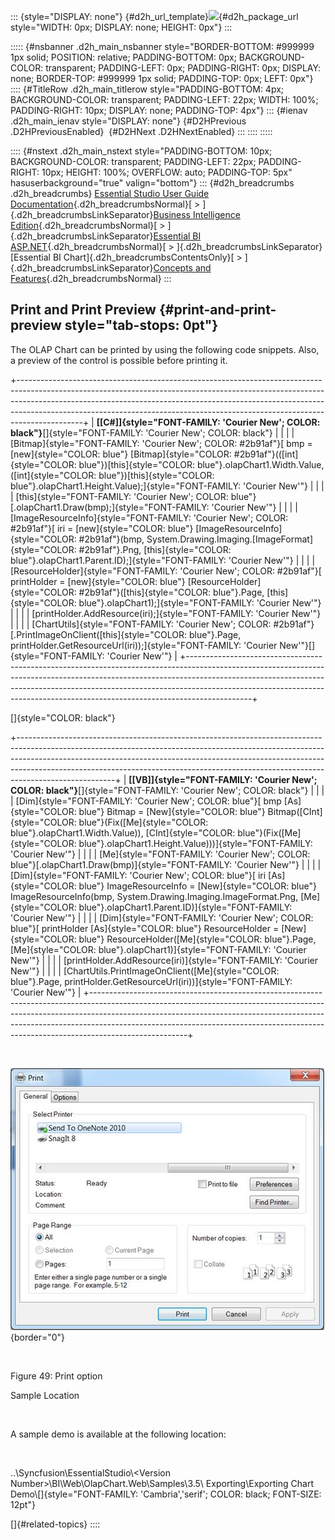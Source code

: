 ::: {style="DISPLAY: none"}
[](ms-xhelp:///?Id=d2h_url_template){#d2h_url_template}![](!package_url!){#d2h_package_url style="WIDTH: 0px; DISPLAY: none; HEIGHT: 0px"}
:::

::::: {#nsbanner .d2h_main_nsbanner style="BORDER-BOTTOM: #999999 1px solid; POSITION: relative; PADDING-BOTTOM: 0px; BACKGROUND-COLOR: transparent; PADDING-LEFT: 0px; PADDING-RIGHT: 0px; DISPLAY: none; BORDER-TOP: #999999 1px solid; PADDING-TOP: 0px; LEFT: 0px"}
:::: {#TitleRow .d2h_main_titlerow style="PADDING-BOTTOM: 4px; BACKGROUND-COLOR: transparent; PADDING-LEFT: 22px; WIDTH: 100%; PADDING-RIGHT: 10px; DISPLAY: none; PADDING-TOP: 4px"}
::: {#ienav .d2h_main_ienav style="DISPLAY: none"}
[](ms-xhelp:///?Id=38980516-1ff8-4406-acbe-7ded3d34d138){#D2HPrevious .D2HPreviousEnabled}  [](ms-xhelp:///?Id=c787df7c-ba39-4111-b39e-69b2729e74e4){#D2HNext .D2HNextEnabled}
:::
::::
:::::

:::: {#nstext .d2h_main_nstext style="PADDING-BOTTOM: 10px; BACKGROUND-COLOR: transparent; PADDING-LEFT: 22px; PADDING-RIGHT: 10px; HEIGHT: 100%; OVERFLOW: auto; PADDING-TOP: 5px" hasuserbackground="true" valign="bottom"}
::: {#d2h_breadcrumbs .d2h_breadcrumbs}
[Essential Studio User Guide Documentation](ms-xhelp:///?Id=12457748-09e3-4d74-a240-8e049cedf030){.d2h_breadcrumbsNormal}[ \> ]{.d2h_breadcrumbsLinkSeparator}[Business Intelligence Edition](ms-xhelp:///?Id=fdf33dd8-62b2-47b9-ad7b-fc50e590bca5){.d2h_breadcrumbsNormal}[ \> ]{.d2h_breadcrumbsLinkSeparator}[Essential BI ASP.NET](ms-xhelp:///?Id=99c6694e-59c3-4c59-abb5-ce9ce9a948bc){.d2h_breadcrumbsNormal}[ \> ]{.d2h_breadcrumbsLinkSeparator}[Essential BI Chart]{.d2h_breadcrumbsContentsOnly}[ \> ]{.d2h_breadcrumbsLinkSeparator}[Concepts and Features](ms-xhelp:///?Id=be4e11fe-e0a1-44d7-aa3a-05cf8b78bdb8){.d2h_breadcrumbsNormal}
:::

## Print and Print Preview {#print-and-print-preview style="tab-stops: 0pt"}

The OLAP Chart can be printed by using the following code snippets. Also, a preview of the control is possible before printing it.

+----------------------------------------------------------------------------------------------------------------------------------------------------------------------------------------------------------------------------------------------------------------------------------------------------------------------------------------+
| **[\[C#\]]{style="FONT-FAMILY: 'Courier New'; COLOR: black"}**[]{style="FONT-FAMILY: 'Courier New'; COLOR: black"}                                                                                                                                                                                                                     |
|                                                                                                                                                                                                                                                                                                                                        |
| [Bitmap]{style="FONT-FAMILY: 'Courier New'; COLOR: #2b91af"}[ bmp = [new]{style="COLOR: blue"} [Bitmap]{style="COLOR: #2b91af"}(([int]{style="COLOR: blue"})[this]{style="COLOR: blue"}.olapChart1.Width.Value, ([int]{style="COLOR: blue"})[this]{style="COLOR: blue"}.olapChart1.Height.Value);]{style="FONT-FAMILY: 'Courier New'"} |
|                                                                                                                                                                                                                                                                                                                                        |
| [this]{style="FONT-FAMILY: 'Courier New'; COLOR: blue"}[.olapChart1.Draw(bmp);]{style="FONT-FAMILY: 'Courier New'"}                                                                                                                                                                                                                    |
|                                                                                                                                                                                                                                                                                                                                        |
| [ImageResourceInfo]{style="FONT-FAMILY: 'Courier New'; COLOR: #2b91af"}[ iri = [new]{style="COLOR: blue"} [ImageResourceInfo]{style="COLOR: #2b91af"}(bmp, System.Drawing.Imaging.[ImageFormat]{style="COLOR: #2b91af"}.Png, [this]{style="COLOR: blue"}.olapChart1.Parent.ID);]{style="FONT-FAMILY: 'Courier New'"}                   |
|                                                                                                                                                                                                                                                                                                                                        |
| [ResourceHolder]{style="FONT-FAMILY: 'Courier New'; COLOR: #2b91af"}[ printHolder = [new]{style="COLOR: blue"} [ResourceHolder]{style="COLOR: #2b91af"}([this]{style="COLOR: blue"}.Page, [this]{style="COLOR: blue"}.olapChart1);]{style="FONT-FAMILY: 'Courier New'"}                                                                |
|                                                                                                                                                                                                                                                                                                                                        |
| [printHolder.AddResource(iri);]{style="FONT-FAMILY: 'Courier New'"}                                                                                                                                                                                                                                                                    |
|                                                                                                                                                                                                                                                                                                                                        |
| [ChartUtils]{style="FONT-FAMILY: 'Courier New'; COLOR: #2b91af"}[.PrintImageOnClient([this]{style="COLOR: blue"}.Page, printHolder.GetResourceUrl(iri));]{style="FONT-FAMILY: 'Courier New'"}[]{style="FONT-FAMILY: 'Courier New'"}                                                                                                    |
+----------------------------------------------------------------------------------------------------------------------------------------------------------------------------------------------------------------------------------------------------------------------------------------------------------------------------------------+

[]{style="COLOR: black"} 

+------------------------------------------------------------------------------------------------------------------------------------------------------------------------------------------------------------------------------------------------------------------------------------------------------------------------------------------------+
| **[\[VB\]]{style="FONT-FAMILY: 'Courier New'; COLOR: black"}**[]{style="FONT-FAMILY: 'Courier New'; COLOR: black"}                                                                                                                                                                                                                             |
|                                                                                                                                                                                                                                                                                                                                                |
| [Dim]{style="FONT-FAMILY: 'Courier New'; COLOR: blue"}[ bmp [As]{style="COLOR: blue"} Bitmap = [New]{style="COLOR: blue"} Bitmap([CInt]{style="COLOR: blue"}(Fix([Me]{style="COLOR: blue"}.olapChart1.Width.Value)), [CInt]{style="COLOR: blue"}(Fix([Me]{style="COLOR: blue"}.olapChart1.Height.Value)))]{style="FONT-FAMILY: 'Courier New'"} |
|                                                                                                                                                                                                                                                                                                                                                |
| [Me]{style="FONT-FAMILY: 'Courier New'; COLOR: blue"}[.olapChart1.Draw(bmp)]{style="FONT-FAMILY: 'Courier New'"}                                                                                                                                                                                                                               |
|                                                                                                                                                                                                                                                                                                                                                |
| [Dim]{style="FONT-FAMILY: 'Courier New'; COLOR: blue"}[ iri [As]{style="COLOR: blue"} ImageResourceInfo = [New]{style="COLOR: blue"} ImageResourceInfo(bmp, System.Drawing.Imaging.ImageFormat.Png, [Me]{style="COLOR: blue"}.olapChart1.Parent.ID)]{style="FONT-FAMILY: 'Courier New'"}                                                       |
|                                                                                                                                                                                                                                                                                                                                                |
| [Dim]{style="FONT-FAMILY: 'Courier New'; COLOR: blue"}[ printHolder [As]{style="COLOR: blue"} ResourceHolder = [New]{style="COLOR: blue"} ResourceHolder([Me]{style="COLOR: blue"}.Page, [Me]{style="COLOR: blue"}.olapChart1)]{style="FONT-FAMILY: 'Courier New'"}                                                                            |
|                                                                                                                                                                                                                                                                                                                                                |
| [printHolder.AddResource(iri)]{style="FONT-FAMILY: 'Courier New'"}                                                                                                                                                                                                                                                                             |
|                                                                                                                                                                                                                                                                                                                                                |
| [ChartUtils.PrintImageOnClient([Me]{style="COLOR: blue"}.Page, printHolder.GetResourceUrl(iri))]{style="FONT-FAMILY: 'Courier New'"}                                                                                                                                                                                                           |
+------------------------------------------------------------------------------------------------------------------------------------------------------------------------------------------------------------------------------------------------------------------------------------------------------------------------------------------------+

 

![](ImagesExt/image48_53.jpg){border="0"}

 

Figure 49: Print option

Sample Location

 

A sample demo is available at the following location:

 

..\\Syncfusion\\EssentialStudio\\\<Version Number\>\\BI\\Web\\OlapChart.Web\\Samples\\3.5\\ Exporting\\Exporting Chart Demo\\[]{style="FONT-FAMILY: 'Cambria','serif'; COLOR: black; FONT-SIZE: 12pt"}

[]{#related-topics}
::::
